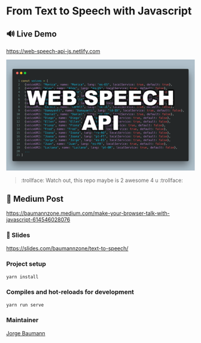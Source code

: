 # From Text to Speech with Javascript

## 🔊 Live Demo
https://web-speech-api-js.netlify.com

![main](./src/img/main.png)

> :trollface: Watch out, this repo maybe is 2 awesome 4 u :trollface:

## 📝 Medium Post 
https://baumannzone.medium.com/make-your-browser-talk-with-javascript-614546028076


### 📜 Slides 
https://slides.com/baumannzone/text-to-speech/


### Project setup
```
yarn install
```

### Compiles and hot-reloads for development
```
yarn run serve
```


### Maintainer
[Jorge Baumann](https://twitter.com/baumannzone)
